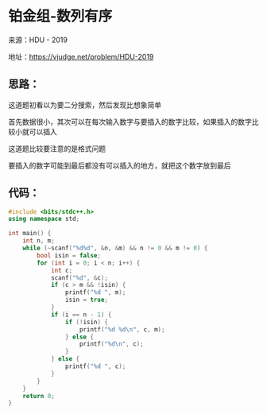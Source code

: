 # 铂金组-数列有序

来源：HDU - 2019

地址：https://vjudge.net/problem/HDU-2019

## 思路：

这道题初看以为要二分搜索，然后发现比想象简单

首先数据很小，其次可以在每次输入数字与要插入的数字比较，如果插入的数字比较小就可以插入

这道题比较要注意的是格式问题

要插入的数字可能到最后都没有可以插入的地方，就把这个数字放到最后

## 代码：

```cpp
#include <bits/stdc++.h>
using namespace std;

int main() {
    int n, m;
    while (~scanf("%d%d", &n, &m) && n != 0 && m != 0) {
        bool isin = false;
        for (int i = 0; i < n; i++) {
            int c;
            scanf("%d", &c);
            if (c > m && !isin) {
                printf("%d ", m);
                isin = true;
            }
            if (i == n - 1) {
                if (!isin) {
                    printf("%d %d\n", c, m);
                } else {
                    printf("%d\n", c);
                }
            } else {
                printf("%d ", c);
            }
        }
    }
    return 0;
}
```
